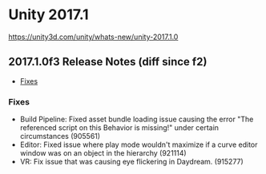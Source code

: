 # Unity 2017.1

https://unity3d.com/unity/whats-new/unity-2017.1.0

## 2017.1.0f3 Release Notes (diff since f2)

- [Fixes](#fixes)


### Fixes

*   Build Pipeline: Fixed asset bundle loading issue causing the error "The referenced script on this Behavior is missing!" under certain circumstances (905561)
*   Editor: Fixed issue where play mode wouldn't maximize if a curve editor window was on an object in the hierarchy (921114)
*   VR: Fix issue that was causing eye flickering in Daydream. (915277)
